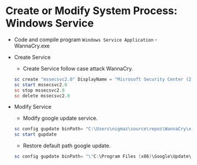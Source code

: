 # Create or Modify System Process: Windows Service

- Code and compile program `Windows Service Application` - WannaCry.exe

- Create Service
  - Create Service follow case attack WannaCry.
  ```powershell
  sc create "mssecsvc2.0" DisplayName = "Microsoft Security Center (2.0) Service" binPath = "C:\Users\nigmaz\source\repos\WannaCry\x64\Release\WannaCry.exe"   start = "auto"
  sc start mssecsvc2.0
  sc stop mssecsvc2.0
  sc delete mssecsvc2.0
  ```

- Modify Service
  * Modify google update service.
  ```powershell 
  sc config gupdate binPath= "C:\Users\nigmaz\source\repos\WannaCry\x64\Release\WannaCry.exe"
  sc start gupdate
  ```
  * Restore default path google update.
  ```powershell 
  sc config gupdate binPath= "\"C:\Program Files (x86)\Google\Update\GoogleUpdate.exe\" /svc" >nul 2>&1 
  ```
